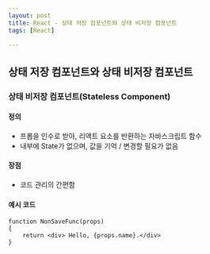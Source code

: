 ```yaml
---
layout: post
title: React - 상태 저장 컴포넌트와 상태 비저장 컴포넌트
tags: [React]
 
---
```


## 상태 저장 컴포넌트와 상태 비저장 컴포넌트

### 상태 비저장 컴포넌트(Stateless Component)

#### 정의

- 프롭을 인수로 받아, 리액트 요소를 반환하는 자바스크립트 함수
- 내부에 State가 없으며, 값을 기억 / 변경할 필요가 없음

#### 장점

- 코드 관리의 간편함

#### 예시 코드

~~~react
function NonSaveFunc(props)
{
    return <div> Hello, {props.name}.</div>
}
~~~

